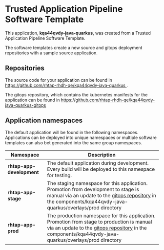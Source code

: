 # Trusted Application Pipeline Software Template

This application, **kqa44qvdy-java-quarkus**, was created from a Trusted Application Pipeline Software Template.

The software templates create a new source and gitops deployment repositories with a sample source application. 

## Repositories

The source code for your application can be found in [https://github.com/rhtap-rhdh-qe/kqa44qvdy-java-quarkus ](https://github.com/rhtap-rhdh-qe/kqa44qvdy-java-quarkus ).
 
The gitops repository, which contains the kubernetes manifests for the application can be found in 
[https://github.com/rhtap-rhdh-qe/kqa44qvdy-java-quarkus-gitops ](https://github.com/rhtap-rhdh-qe/kqa44qvdy-java-quarkus-gitops ) 

## Application namespaces 

The default application will be found in the following namespaces. Applications can be deployed into unique namespaces or multiple software templates can also bet generated into the same group namespaces.  

|  Namespace   |  Description   |  
| -------- | -------- |   
| **rhtap-app-development** | The default application during development. Every build will be deployed to this namespace for testing. | 
| **rhtap-app-stage** | The staging namespace for this application. Promotion from development to stage is manual via an update to the [gitops repository](https://github.com/rhtap-rhdh-qe/kqa44qvdy-java-quarkus-gitops ) in the components/kqa44qvdy-java-quarkus/overlays/prod directory |  
| **rhtap-app-prod** | The production namespace for this application. Promotion from stage to production is manual via an update to the [gitops repository](https://github.com/rhtap-rhdh-qe/kqa44qvdy-java-quarkus-gitops ) in the components/kqa44qvdy-java-quarkus/overlays/prod directory | 